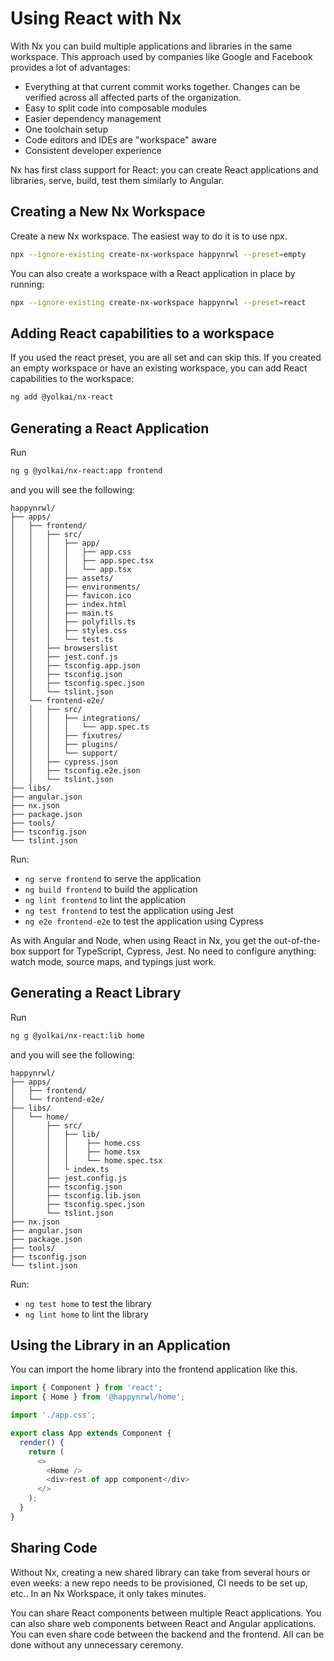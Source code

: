 # Using React with Nx

With Nx you can build multiple applications and libraries in the same workspace. This approach used by companies like Google and Facebook provides a lot of advantages:

- Everything at that current commit works together. Changes can be verified across all affected parts of the organization.
- Easy to split code into composable modules
- Easier dependency management
- One toolchain setup
- Code editors and IDEs are "workspace" aware
- Consistent developer experience

Nx has first class support for React: you can create React applications and libraries, serve, build, test them similarly to Angular.

## Creating a New Nx Workspace

Create a new Nx workspace. The easiest way to do it is to use npx.

```bash
npx --ignore-existing create-nx-workspace happynrwl --preset=empty
```

You can also create a workspace with a React application in place by running:

```bash
npx --ignore-existing create-nx-workspace happynrwl --preset=react
```

## Adding React capabilities to a workspace

If you used the react preset, you are all set and can skip this. If you created an empty workspace or have an existing workspace, you can add React capabilities to the workspace:

```bash
ng add @yolkai/nx-react
```

## Generating a React Application

Run

```bash
ng g @yolkai/nx-react:app frontend
```

and you will see the following:

```treeview
happynrwl/
├── apps/
│   ├── frontend/
│   │   ├── src/
│   │   │   ├── app/
│   │   │   │   ├── app.css
│   │   │   │   ├── app.spec.tsx
│   │   │   │   └── app.tsx
│   │   │   ├── assets/
│   │   │   ├── environments/
│   │   │   ├── favicon.ico
│   │   │   ├── index.html
│   │   │   ├── main.ts
│   │   │   ├── polyfills.ts
│   │   │   ├── styles.css
│   │   │   └── test.ts
│   │   ├── browserslist
│   │   ├── jest.conf.js
│   │   ├── tsconfig.app.json
│   │   ├── tsconfig.json
│   │   ├── tsconfig.spec.json
│   │   └── tslint.json
│   └── frontend-e2e/
│   │   ├── src/
│   │   │   ├── integrations/
│   │   │   │   └── app.spec.ts
│   │   │   ├── fixutres/
│   │   │   ├── plugins/
│   │   │   └── support/
│   │   ├── cypress.json
│   │   ├── tsconfig.e2e.json
│   │   └── tslint.json
├── libs/
├── angular.json
├── nx.json
├── package.json
├── tools/
├── tsconfig.json
└── tslint.json
```

Run:

- `ng serve frontend` to serve the application
- `ng build frontend` to build the application
- `ng lint frontend` to lint the application
- `ng test frontend` to test the application using Jest
- `ng e2e frontend-e2e` to test the application using Cypress

As with Angular and Node, when using React in Nx, you get the out-of-the-box support for TypeScript, Cypress, Jest. No need to configure anything: watch mode, source maps, and typings just work.

## Generating a React Library

Run

```bash
ng g @yolkai/nx-react:lib home
```

and you will see the following:

```treeview
happynrwl/
├── apps/
│   ├── frontend/
│   └── frontend-e2e/
├── libs/
│   └── home/
│       ├── src/
│       │   ├── lib/
│       │   │    ├── home.css
│       │   │    ├── home.tsx
│       │   │    └── home.spec.tsx
│       │   └ index.ts
│       ├── jest.config.js
│       ├── tsconfig.json
│       ├── tsconfig.lib.json
│       ├── tsconfig.spec.json
│       └── tslint.json
├── nx.json
├── angular.json
├── package.json
├── tools/
├── tsconfig.json
└── tslint.json
```

Run:

- `ng test home` to test the library
- `ng lint home` to lint the library

## Using the Library in an Application

You can import the home library into the frontend application like this.

```typescript jsx
import { Component } from 'react';
import { Home } from '@happynrwl/home';

import './app.css';

export class App extends Component {
  render() {
    return (
      <>
        <Home />
        <div>rest of app component</div>
      </>
    );
  }
}
```

## Sharing Code

Without Nx, creating a new shared library can take from several hours or even weeks: a new repo needs to be provisioned, CI needs to be set up, etc.. In an Nx Workspace, it only takes minutes.

You can share React components between multiple React applications. You can also share web components between React and Angular applications. You can even share code between the backend and the frontend. All can be done without any unnecessary ceremony.
